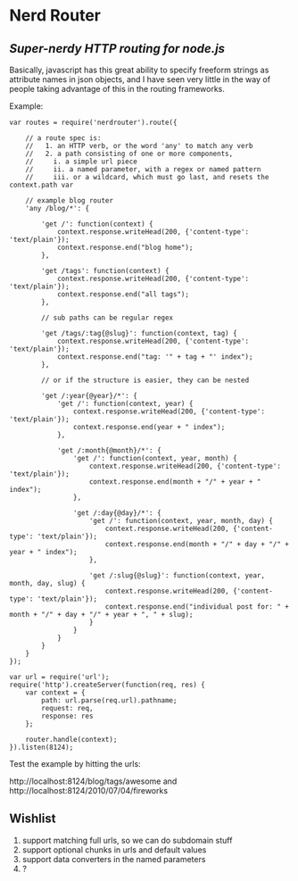 Nerd Router
===========
_Super-nerdy HTTP routing for node.js_
-----------

Basically, javascript has this great ability to specify freeform strings as
attribute names in json objects, and I have seen very little in the way of
people taking advantage of this in the routing frameworks.

Example:

	var routes = require('nerdrouter').route({
	
		// a route spec is:
		//   1. an HTTP verb, or the word 'any' to match any verb
		//   2. a path consisting of one or more components,
		//     i. a simple url piece
		//     ii. a named parameter, with a regex or named pattern
		//     iii. or a wildcard, which must go last, and resets the context.path var

		// example blog router
		'any /blog/*': {
		
			'get /': function(context) {
				context.response.writeHead(200, {'content-type': 'text/plain'});
				context.response.end("blog home");
			},

			'get /tags': function(context) {
				context.response.writeHead(200, {'content-type': 'text/plain'});
				context.response.end("all tags");
			},

			// sub paths can be regular regex 

			'get /tags/:tag{@slug}': function(context, tag) {
				context.response.writeHead(200, {'content-type': 'text/plain'});
				context.response.end("tag: '" + tag + "' index");
			},

			// or if the structure is easier, they can be nested

			'get /:year{@year}/*': {
				'get /': function(context, year) {
					context.response.writeHead(200, {'content-type': 'text/plain'});
					context.response.end(year + " index");
				},

				'get /:month{@month}/*': {
					'get /': function(context, year, month) {
						context.response.writeHead(200, {'content-type': 'text/plain'});
						context.response.end(month + "/" + year + " index");
					},

					'get /:day{@day}/*': {
						'get /': function(context, year, month, day) {
							context.response.writeHead(200, {'content-type': 'text/plain'});
							context.response.end(month + "/" + day + "/" + year + " index");
						},

						'get /:slug{@slug}': function(context, year, month, day, slug) {
							context.response.writeHead(200, {'content-type': 'text/plain'});
							context.response.end("individual post for: " + month + "/" + day + "/" + year + ", " + slug);
						}
					}
				}
			}
		}
	});

	var url = require('url');
	require('http').createServer(function(req, res) {
		var context = {
			path: url.parse(req.url).pathname;
			request: req,
			response: res
		};

		router.handle(context);
	}).listen(8124);


Test the example by hitting the urls:

http://localhost:8124/blog/tags/awesome and
http://localhost:8124/2010/07/04/fireworks

Wishlist
--------

 1. support matching full urls, so we can do subdomain stuff
 2. support optional chunks in urls and default values
 3. support data converters in the named parameters
 4. ?

